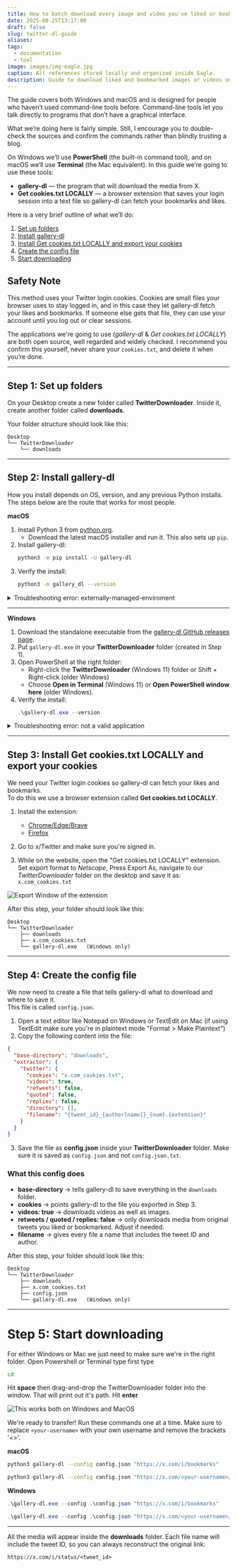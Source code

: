 ```yaml
---
title: How to batch download every image and video you've liked or bookmarked on X/Twitter
date: 2025-08-25T13:17:00
draft: false
slug: twitter-dl-guide
aliases:
tags:
  - documentation
  - tool
image: images/img-eagle.jpg
caption: All references stored locally and organized inside Eagle.
description: Guide to download liked and bookmarked images or videos on X (Twitter)
---
```


The guide covers both Windows and macOS and is designed for people who haven’t used command-line tools before. Command-line tools let you talk directly to programs that don’t have a graphical interface. <!--more-->

What we’re doing here is fairly simple. Still, I encourage you to double-check the sources and confirm the commands rather than blindly trusting a blog.

On Windows we’ll use **PowerShell** (the built-in command tool), and on macOS we’ll use **Terminal** (the Mac equivalent). In this guide we’re going to use these tools:

- **gallery-dl** — the program that will download the media from X.  
- **Get cookies.txt LOCALLY** — a browser extension that saves your login session into a text file so gallery-dl can fetch your bookmarks and likes.  

Here is a very brief outline of what we’ll do:  

1. [Set up folders](#step-1-set-up-folders)  
2. [Install gallery-dl](#step-2-install-gallery-dl)  
3. [Install Get cookies.txt LOCALLY and export your cookies](#step-3-install-get-cookiestxt-locally-and-export-your-cookies)  
4. [Create the config file](#step-4-create-the-config-file)  
5. [Start downloading](#step-5-start-downloading)  


## Safety Note  
This method uses your Twitter login cookies. Cookies are small files your browser uses to stay logged in, and in this case they let gallery-dl fetch your likes and bookmarks. If someone else gets that file, they can use your account until you log out or clear sessions.

The applications we're going to use (*gallery-dl* & *Get cookies.txt LOCALLY*) are both open source, well regarded and widely checked. I recommend you confirm this yourself, never share your `cookies.txt`, and delete it when you’re done.

---
## Step 1: Set up folders

On your Desktop create a new folder called **TwitterDownloader**.  Inside it, create another folder called **downloads**.  

Your folder structure should look like this:

```
Desktop
└── TwitterDownloader
    └── downloads
```


---

## Step 2: Install gallery-dl  

How you install depends on OS, version, and any previous Python installs. The steps below are the route that works for most people.

**macOS**  
1. Install Python 3 from [python.org](https://www.python.org/downloads/).  
   - Download the latest macOS installer and run it. This also sets up `pip`.  
2. Install gallery-dl:  
   ```bash
   python3 -m pip install -U gallery-dl
   ```  
3. Verify the install:  
   ```bash
   python3 -m gallery_dl --version
   ```  

<details><summary>Troubleshooting error:  externally-managed-enviroment </summary>
You've probably installed brew. If you've installed brew I trust that you can work out the next step to complete the installation.
</details>

---

**Windows**  
1. Download the standalone executable from the [gallery-dl GitHub releases page](https://github.com/mikf/gallery-dl/releases).  
2. Put `gallery-dl.exe` in your **TwitterDownloader** folder (created in Step 1).  
3. Open PowerShell at the right folder:  
   - Right-click the **TwitterDownloader** (Windows 11) folder or Shift + Right-click (older Windows)
   - Choose **Open in Terminal** (Windows 11) or **Open PowerShell window here** (older Windows).  
4. Verify the install:  
   ```powershell
   .\gallery-dl.exe --version
   ```  

<details><summary>Troubleshooting error: not a valid application</summary>
If you see a “Not a valid application for this platform” error:  

- First install the Microsoft Visual C++ Redistributable referenced on the gallery-dl GitHub page.  
- If it still fails, download the **x86** build from the releases page and run it using its exact filename, for example:  `.\gallery-dl_x86.exe` instead of `.\gallery-dl.exe`
</details>



---
## Step 3: Install Get cookies.txt LOCALLY and export your cookies

We need your Twitter login cookies so gallery-dl can fetch your likes and bookmarks.  
To do this we use a browser extension called **Get cookies.txt LOCALLY**. 

1. Install the extension:  
   - [Chrome/Edge/Brave](https://chromewebstore.google.com/detail/get-cookiestxt-locally/cclelndahbckbenkjhflpdbgdldlbecc)  
   - [Firefox](https://addons.mozilla.org/en-US/firefox/addon/get-cookies-txt-locally/)  

1. Go to x/Twitter and make sure you're signed in. 

2. While on the website, open the "Get cookies.txt LOCALLY" extension. Set export format to *Netscape*, Press Export As, navigate to our *TwitterDownloader* folder on the desktop and save it as: `x.com_cookies.txt`


![Export Window of the extension](/images/get_cookies_locally.png)

After this step, your folder should look like this:

```
Desktop
└── TwitterDownloader
    ├── downloads
    ├── x.com_cookies.txt
    └── gallery-dl.exe   (Windows only)
```

---
## Step 4: Create the config file

We now need to create a file that tells gallery-dl what to download and where to save it.  
This file is called `config.json`.

1. Open a text editor like Notepad on Windows or TextEdit on Mac (if using TextEdit make sure you're in plaintext mode "Format > Make Plaintext") 
2. Copy the following content into the file:  

```json
{
  "base-directory": "downloads",
  "extractor": {
    "twitter": {
      "cookies": "x.com_cookies.txt",
      "videos": true,
      "retweets": false,
      "quoted": false,
      "replies": false,
      "directory": [],
      "filename": "{tweet_id}_{author[name]}_{num}.{extension}"
    }
  }
}

```
3. Save the file as **config.json** inside your **TwitterDownloader** folder.  Make sure it is saved as `config.json` and not `config.json.txt`.


### What this config does
- **base-directory** → tells gallery-dl to save everything in the `downloads` folder. 
- **cookies** → points gallery-dl to the file you exported in Step 3.  
- **videos: true** → downloads videos as well as images.  
- **retweets / quoted / replies: false** → only downloads media from original tweets you liked or bookmarked. Adjust if needed. 
- **filename** → gives every file a name that includes the tweet ID and author. 

After this step, your folder should look like this:

```
Desktop
└── TwitterDownloader
    ├── downloads
    ├── x.com_cookies.txt
    ├── config.json
    └── gallery-dl.exe   (Windows only)
```

---
# Step 5: Start downloading

For either Windows or Mac we just need to make sure we're in the right folder. Open Powershell or Terminal type first type

```bash
cd
```

Hit **space** then drag-and-drop the TwitterDownloader folder into the window. That will print out it's path. Hit **enter**

![This works both on Windows and MacOS](/images/twitter_path.png)


We're ready to transfer! Run these commands one at a time. Make sure to replace `<your-username>` with your own username and remove the brackets '<>'. 

**macOS**

```bash
python3 gallery-dl --config config.json "https://x.com/i/bookmarks"
```

```bash
python3 gallery-dl --config config.json "https://x.com/<your-username>/likes"
```

**Windows**

```powershell
.\gallery-dl.exe --config .\config.json "https://x.com/i/bookmarks"
```

```powershell
.\gallery-dl.exe --config .\config.json "https://x.com/<your-username>/likes"
```

---

All the media will appear inside the **downloads** folder.  Each file name will include the tweet ID, so you can always reconstruct the original link:

```
https://x.com/i/status/<tweet_id>
```
